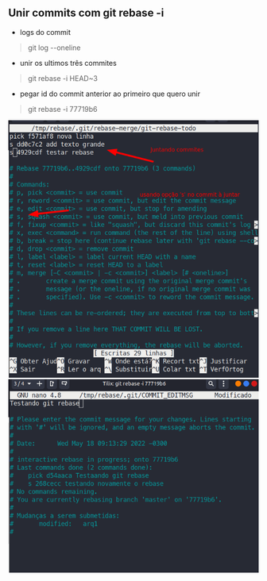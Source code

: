 ## Unir commits com git rebase -i

- logs do commit

> git log --oneline

- unir os ultimos três commites

> git rebase -i HEAD~3

- pegar id do commit anterior ao primeiro que quero unir

> git rebase -i 77719b6

![Exemplo git rebase](img/gitrebase.png)
![Nova mensagem para o commit](img/novamsg.png)

